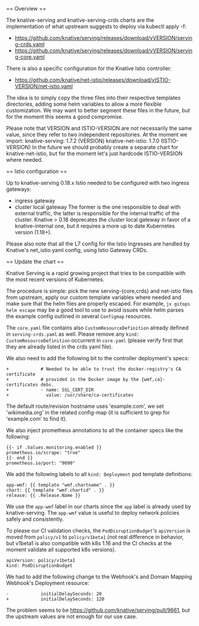 == Overview ==

The knative-serving and knative-serving-crds charts are the implementation of
what upstream suggests to deploy via kubectl apply -f:
- https://github.com/knative/serving/releases/download/vVERSION/serving-crds.yaml
- https://github.com/knative/serving/releases/download/vVERSION/serving-core.yaml

There is also a specific configuration for the Knative Istio controller:
- https://github.com/knative/net-istio/releases/download/vISTIO-VERSION/net-istio.yaml

The idea is to simply copy the three files into their respective templates directories,
adding some helm variables to allow a more flexible customization.
We may want to better segment these files in the future, but for the moment this
seems a good compromise.

Please note that VERSION and ISTIO-VERSION are not necessarily the same value,
since they refer to two independent repositories. At the moment we import:
knative-serving: 1.7.2 (VERSION)
knative-net-istio: 1.7.0 (ISTIO-VERSION)
In the future we should probably create a separate chart for knative-net-istio,
but for the moment let's just hardcode ISTIO-VERSION where needed.

== Istio configuration ==

Up to knative-serving 0.18.x Istio needed to be configured with two ingress
gateways:
- ingress gateway
- cluster local gateway
The former is the one responsible to deal with external traffic, the latter
is responsible for the internal traffic of the cluster. Knative > 0.18
deprecates the cluster local gateway in favor of a knative-internal one,
but it requires a more up to date Kubernetes version (1.18+).

Please also note that all the L7 config for the Istio Ingresses are handled
by Knative's net_istio.yaml config, using Istio Gateway CRDs.

== Update the chart ==

Knative Serving is a rapid growing project that tries to be compatible with
the most recent versions of Kubernetes.

The procedure is simple: pick the new serving-{core,crds} and net-istio files
from upstream, apply our custom template variables where needed and make sure
that the helm files are properly escaped. For example, `jx gitops helm escape`
may be a good tool to use to avoid issues while helm parses the example
config outlined in several `Configmap` resources.

The `core.yaml` file contains also `CustomResourceDefinition` already defined
in `serving-crds.yaml` as well. Please remove any
`kind: CustomResourceDefinition` occurrent in `core.yaml` (please verify first
that they are already listed in the crds yaml file).

We also need to add the following bit to the controller deployment's specs:
```
+            # Needed to be able to trust the docker-registry's CA certificate
+            # provided in the Docker image by the {wmf,ca}-certificates debs.
+            - name: SSL_CERT_DIR
+              value: /usr/share/ca-certificates
```
The default route/revision hostname uses 'example.com', we set 'wikimedia.org'
in the related config-map (it is sufficient to grep for 'example.com' to find it).

We also inject prometheus annotations to all the container specs like the following:
```
{{- if .Values.monitoring.enabled }}
prometheus.io/scrape: "true"
{{- end }}
prometheus.io/port: "9090"
```

We add the following labels to all `kind: Deployment` pod template definitions:
```
app-wmf: {{ template "wmf.chartname" . }}
chart: {{ template "wmf.chartid" . }}
release: {{ .Release.Name }}
```
We use the `app-wmf` label in our charts since the `app` label is already used
by knative-serving. The `app-wmf` value is useful to deploy network policies
safely and consistently.

To please our CI validation checks, the `PodDisruptionBudget`'s `apiVersion` is moved from `policy/v1` to `policy/v1beta1`
(not real difference in behavior, but v1beta1 is also compatible
with k8s 1.16 and the CI checks at the moment validate all supported
k8s versions).
```
apiVersion: policy/v1beta1
kind: PodDisruptionBudget
```

We had to add the following change to the Webhook's and Domain Mapping Webhook's
Deployment resource:
```
-            initialDelaySeconds: 20
+            initialDelaySeconds: 120
```
The problem seems to be https://github.com/knative/serving/pull/9661, but
the upstream values are not enough for our use case.
